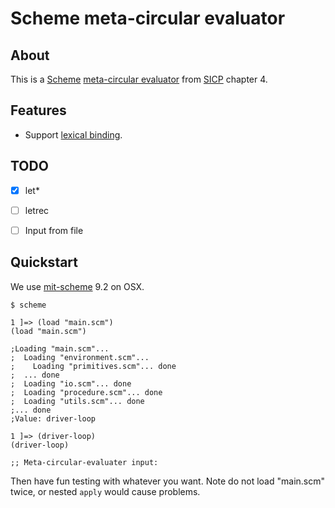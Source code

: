 Scheme meta-circular evaluator
===========


About
------

This is a [Scheme](http://www.schemers.org/) [meta-circular evaluator](https://en.wikipedia.org/wiki/Meta-circular_evaluator) from [SICP](https://mitpress.mit.edu/sicp/) chapter 4.


Features
-----

- Support [lexical binding](http://www.gnu.org/software/mit-scheme/documentation/mit-scheme-ref/Lexical-Binding.html).


TODO
-----

- [x] let*
- [ ] letrec
- [ ] Input from file


Quickstart
-----

We use [mit-scheme](https://www.gnu.org/software/mit-scheme/) 9.2 on OSX. 

```
$ scheme

1 ]=> (load "main.scm")
(load "main.scm")

;Loading "main.scm"...
;  Loading "environment.scm"...
;    Loading "primitives.scm"... done
;  ... done
;  Loading "io.scm"... done
;  Loading "procedure.scm"... done
;  Loading "utils.scm"... done
;... done
;Value: driver-loop

1 ]=> (driver-loop)
(driver-loop)

;; Meta-circular-evaluater input:

```
Then have fun testing with whatever you want. Note do not load "main.scm" twice, or nested `apply` would cause problems.
